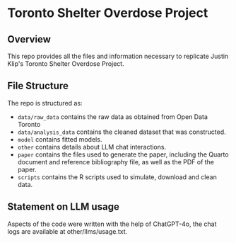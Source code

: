 # Toronto Shelter Overdose Project

## Overview

This repo provides all the files and information necessary to replicate Justin Klip's Toronto Shelter Overdose Project.


## File Structure

The repo is structured as:

-   `data/raw_data` contains the raw data as obtained from Open Data Toronto
-   `data/analysis_data` contains the cleaned dataset that was constructed.
-   `model` contains fitted models. 
-   `other` contains details about LLM chat interactions.
-   `paper` contains the files used to generate the paper, including the Quarto document and reference bibliography file, as well as the PDF of the paper. 
-   `scripts` contains the R scripts used to simulate, download and clean data.


## Statement on LLM usage

Aspects of the code were written with the help of ChatGPT-4o, the chat logs are available at other/llms/usage.txt.
